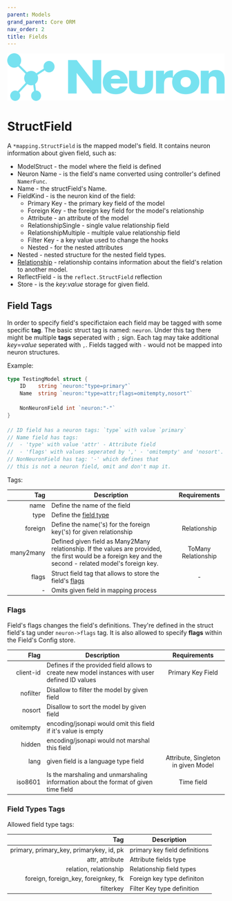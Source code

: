 ```yaml
---
parent: Models
grand_parent: Core ORM
nav_order: 2
title: Fields
---
```


![Logo](/assets/img/logo.svg)

# StructField

A `*mapping.StructField` is the mapped model's field. It contains neuron information about given field, such as:

* ModelStruct - the model where the field is defined
* Neuron Name - is the field's name converted using controller's defined `NamerFunc`.
* Name - the structField's Name.
* FieldKind - is the neuron kind of the field: 
    - Primary Key - the primary key field of the model
    - Foreign Key - the foreign key field for the model's relationship
    - Attribute - an attribute of the model
    - RelationshipSingle - single value relationship field
    - RelationshipMultiple - multiple value relationship field
    - Filter Key - a key value used to change the hooks
    - Nested - for the nested attributes
* Nested - nested structure for the nested field types.
* [Relationship](#relationship) - relationship contains information about the field's relation to another model.
* ReflectField - is the `reflect.StructField` reflection
* Store - is the _key_:_value_ storage for given field.

## Field Tags

In order to specify field's specifictaion each field may be tagged with some specific **tag**. The basic struct tag is named: `neuron`. Under this tag there might be multiple **tags** seperated with `;` sign. Each tag may take additional _key_=_value_ seperated with `,`.
Fields tagged with `-` would not be mapped into neuron structures.

Example: 

```go
type TestingModel struct {
    ID    string `neuron:"type=primary"`
    Name  string `neuron:"type=attr;flags=omitempty,nosort"`

    NonNeuronField int `neuron:"-"`
}

// ID field has a neuron tags: `type` with value `primary`
// Name field has tags:
//  - 'type' with value 'attr' - Attribute field
//  - 'flags' with values seperated by ',' - 'omitempty' and 'nosort'.
// NonNeuronField has tag: '-' which defines that 
// this is not a neuron field, omit and don't map it.
```

Tags: 

|   Tag     | Description | Requirements |
|----------:|-------------|:------------:|
|   name    | Define the name of the field | |
|   type    | Define the [field type](#field_type_tags) | |
|   foreign | Define the name('s) for the foreign key('s) for given relationship| Relationship|
| many2many | Defined given field as Many2Many relationship. If the values are provided, the first would be a foreign key and the second - related model's foreign key.| ToMany Relationship| 
|   flags   | Struct field tag that allows to store the field's [flags](#flags) | - | 
|     -     | Omits given field in mapping process | |


### Flags 

Field's flags changes the field's definitions. They're defined in the struct field's tag under `neuron->flags` tag.
It is also allowed to specify **flags** within the Field's Config store. 

| Flag    | Description | Requirements|
|--------:|-------------|:-----------:|
| client-id | Defines if the provided field allows to create new model instances with user defined ID values | Primary Key Field |
| nofilter | Disallow to filter the model by given field| |
| nosort   | Disallow to sort the model by given field | |
| omitempty | encoding/jsonapi would omit this field if it's value is empty | |
| hidden | encoding/jsonapi would not marshal this field | 
| lang | given field is a language type field | Attribute, Singleton in given Model |
| iso8601 | Is the marshaling and unmarshaling information about the format of given time field | Time field |

### Field Types Tags

Allowed field type tags:

|   Tag   | Description |
|--------:|-------------|
| primary, primary_key, primarykey, id, pk | primary key field definitions |
| attr, attribute | Attribute fields type |
| relation, relationship | Relationship field types |
| foreign, foreign_key, foreignkey, fk | Foreign key type definiton |
| filterkey | Filter Key type definition |